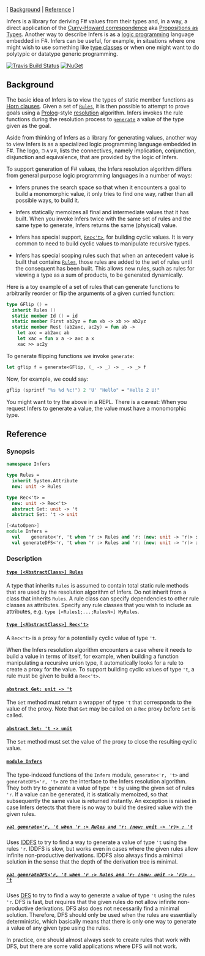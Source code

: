 [ [Background](#background) | [Reference](#reference) ]

Infers is a library for deriving F# values from their types and, in a way, a
direct application of the
[Curry-Howard correspondence](https://en.wikipedia.org/wiki/Curry%E2%80%93Howard_correspondence)
aka [Propositions as Types](https://www.youtube.com/watch?v=IOiZatlZtGU).
Another way to describe Infers is as a
[logic programming](https://en.wikipedia.org/wiki/Logic_programming) language
embedded in F#.  Infers can be useful, for example, in situations where one
might wish to use something like
[type classes](https://en.wikipedia.org/wiki/Type_class) or when one might want
to do polytypic or datatype generic programming.

[![Travis Build Status](https://travis-ci.org/Infers/Infers.svg?branch=master)](https://travis-ci.org/Infers/Infers) [![NuGet](https://img.shields.io/nuget/v/Infers.svg)](https://www.nuget.org/packages/Infers/)

## Background

The basic idea of Infers is to view the types of static member functions as
[Horn clauses](https://en.wikipedia.org/wiki/Horn_clause).  Given a set of
[`Rules`](#Rules), it is then possible to attempt to prove goals using a
[Prolog](https://en.wikipedia.org/wiki/Prolog)-style
[resolution](https://en.wikipedia.org/wiki/Resolution_(logic)) algorithm.
Infers invokes the rule functions during the resolution process to
[`generate`](#generate) a value of the type given as the goal.

Aside from thinking of Infers as a library for generating values, another way to
view Infers is as a specialized logic programming language embedded in F#.  The
logo, ⊃∧∨≡, lists the connectives, namely implication, conjunction, disjunction
and equivalence, that are provided by the logic of Infers.

To support generation of F# values, the Infers resolution algorithm differs from
general purpose logic programming languages in a number of ways:

* Infers prunes the search space so that when it encounters a goal to build a
  monomorphic value, it only tries to find one way, rather than all possible
  ways, to build it.

* Infers statically memoizes all final and intermediate values that it has
  built.  When you invoke Infers twice with the same set of rules and the same
  type to generate, Infers returns the same (physical) value.

* Infers has special support, [`Rec<'t>`](#Rec), for building cyclic values.  It
  is very common to need to build cyclic values to manipulate recursive types.

* Infers has special scoping rules such that when an antecedent value is built
  that contains [`Rules`](#Rules), those rules are added to the set of rules
  until the consequent has been built.  This allows new rules, such as rules for
  viewing a type as a sum of products, to be generated dynamically.

Here is a toy example of a set of rules that can generate functions to
arbitrarily reorder or flip the arguments of a given curried function:

```fs
type GFlip () =
  inherit Rules ()
  static member Id () = id
  static member First ab2yz = fun xb -> xb >> ab2yz
  static member Rest (ab2axc, ac2y) = fun ab ->
    let axc = ab2axc ab
    let xac = fun x a -> axc a x
    xac >> ac2y
```

To generate flipping functions we invoke `generate`:

```fs
let gflip f = generate<GFlip, (_ -> _) -> _ -> _> f
```

Now, for example, we could say:

```fs
gflip (sprintf "%s %d %c!") 2 'U' "Hello" = "Hello 2 U!"
```

You might want to try the above in a REPL.  There is a caveat: When you request
Infers to generate a value, the value must have a monomorphic type.

## Reference

### Synopsis

```fs
namespace Infers

type Rules =
  inherit System.Attribute
  new: unit -> Rules

type Rec<'t> =
  new: unit -> Rec<'t>
  abstract Get: unit -> 't
  abstract Set: 't -> unit

[<AutoOpen>]
module Infers =
  val    generate<'r, 't when 'r :> Rules and 'r: (new: unit -> 'r)> : 't
  val generateDFS<'r, 't when 'r :> Rules and 'r: (new: unit -> 'r)> : 't
```

### Description

#### <a name="Rules"></a>[`type [<AbstractClass>] Rules`](#Rules)

A type that inherits `Rules` is assumed to contain total static rule methods
that are used by the resolution algorithm of Infers.  Do not inherit from a
class that inherits `Rules`.  A rule class can specify dependencies to other
rule classes as attributes.  Specify any rule classes that you wish to include
as attributes, e.g. `type [<Rules1;...;RulesN>] MyRules`.

#### <a name="Rec"></a>[`type [<AbstractClass>] Rec<'t>`](#Rec)

A `Rec<'t>` is a proxy for a potentially cyclic value of type `'t`.

When the Infers resolution algorithm encounters a case where it needs to
build a value in terms of itself, for example, when building a function
manipulating a recursive union type, it automatically looks for a rule to
create a proxy for the value.  To support building cyclic values of type
`'t`, a rule must be given to build a `Rec<'t>`.

#### <a name="Rec.Get"></a>[`abstract Get: unit -> 't`](#Rec.Get)

The `Get` method must return a wrapper of type `'t` that corresponds to the
value of the proxy.  Note that `Get` may be called on a `Rec` proxy before `Set`
is called.

#### <a name="Rec.Set"></a>[`abstract Set: 't -> unit`](#Rec.Set)

The `Set` method must set the value of the proxy to close the resulting cyclic
value.

#### <a name="Infers"></a>[`module Infers`](#Infers)

The type-indexed functions of the `Infers` module, `generate<'r, 't>` and
`generateDFS<'r, 't>` are the interface to the Infers resolution algorithm.
They both try to generate a value of type `'t` by using the given set of rules
`'r`.  If a value can be generated, it is statically memoized, so that
subsequently the same value is returned instantly.  An exception is raised in
case Infers detects that there is no way to build the desired value with the
given rules.

##### <a name="generate"></a>[`val generate<'r, 't when 'r :> Rules and 'r: (new: unit -> 'r)> : 't`](#generate)

Uses
[IDDFS](https://en.wikipedia.org/wiki/Iterative_deepening_depth-first_search) to
try to find a way to generate a value of type `'t` using the rules `'r`.  IDDFS
is slow, but works even in cases where the given rules allow infinite
non-productive derivations.  IDDFS also always finds a minimal solution in the
sense that the depth of the derivation tree is minimal.

##### <a name="generateDFS"></a>[`val generateDFS<'r, 't when 'r :> Rules and 'r: (new: unit -> 'r)> : 't`](#generateDFS)

Uses [DFS](https://en.wikipedia.org/wiki/Depth-first_search) to try to find a
way to generate a value of type `'t` using the rules `'r`.  DFS is fast, but
requires that the given rules do not allow infinite non-productive derivations.
DFS also does not necessarily find a minimal solution.  Therefore, DFS should
only be used when the rules are essentially deterministic, which basically means
that there is only one way to generate a value of any given type using the
rules.

In practice, one should almost always seek to create rules that work with DFS,
but there are some valid applications where DFS will not work.
